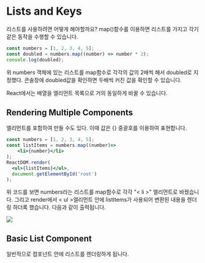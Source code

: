 # Lists and Keys

리스트를 사용하려면 어떻게 해야할까요?
map()함수를 이용하면 리스트를 가지고 각기 같은 동작을 수행할 수 있습니다.

```jsx
const numbers = [1, 2, 3, 4, 5];
const doubled = numbers.map((number) => number * 2);
console.log(doubled);
```
 위 numbers 객체에 있는 리스트를 map함수로 각각의 값의 2배씩 해서 doubled로 지정했다.
 콘솔창에 doubled값을 확인하면 두배씩 커진 값을 확인할 수 있습니다.


 React에서는 배열을 엘리먼트 목록으로 거의 동일하게 바꿀 수 있습니다.


 ## Rendering Multiple Components

엘리먼트를 포함하여 만들 수도 있다.
이때 값은 {} 중괄호를 이용하여 표현합니다.


```jsx
const numbers = [1, 2, 3, 4, 5];
const listItems = numbers.map((number)=>
    <li>{number}</li>
);
ReactDOM.render(
  <ul>{listItems}</ul>,
  document.getElementById('root')
);
```


위 코드를 보면 numbers라는 리스트를 map함수로 각각 "< li >" 엘리먼트로 바꿨습니다.
그리고 render에서 < ul >엘리먼트 안에 listItems가 사용되어 변환된 내용을 렌더링 하더록 했습니다.
다음과 같이 출력됩니다.

![](assets/markdown-img-paste-20180313182113177.png)

## Basic List Component

일반적으로 컴포넌트 안에 리스트를 렌더링하게 됩니다.
